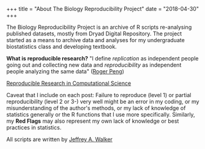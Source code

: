 +++
title = "About The Biology Reproducibility Project"
date = "2018-04-30"
+++

The Biology Reproducibility Project is an archive of R scripts re-analysing published datasets, mostly from Dryad Digital Repository. The project started as a means to archive data and analyses for my undergraduate biostatistics class and developing textbook.

**What is reproducible research?** "I define *replication* as independent people going out and collecting new data and *reproducibility* as independent people analyzing the same data" ([Roger Peng](https://simplystatistics.org/2011/12/02/reproducible-research-in-computational-science/))

[Reproducible Research in Computational Science](https://scholar.google.com/scholar?hl=en&as_sdt=0%2C20&q=Reproducible+Research+in+Computational+Science&btnG=)

Caveat that I include on each post: Failure to reproduce (level 1) or partial reproducibility (level 2 or 3-) very well might be an error in my coding, or my misunderstanding of the author's methods, or my lack of knowledge of statistics generally or the R functions that I use more specifically. Similarly, my **Red Flags** may also represent my own lack of knowledge or best practices in statistics.

All scripts are written by [Jeffrey A. Walker](https://www.middleprofessor.com)


